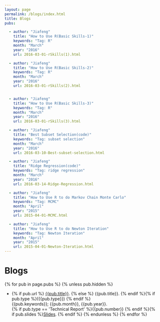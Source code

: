 ```yaml
---
layout: page
permalink: /blogs/index.html
title: Blogs
pubs:

  - author: "Jiafeng"
    title: "How to Use R(Basic Skills-1)"
    keywords: "Tag: R"
    month: "March"
    year: "2016"
    url: 2016-03-01-rSkills(1).html

  - author: "Jiafeng"
    title: "How to Use R(Basic Skills-2)"
    keywords: "Tag: R"
    month: "March"
    year: "2016"
    url: 2016-03-01-rSkills(2).html


  - author: "Jiafeng"
    title: "How to Use R(Basic Skills-3)"
    keywords: "Tag: R"
    month: "March"
    year: "2016"
    url: 2016-03-01-rSkills(3).html

  - author: "Jiafeng"
    title: "Best Subset Selection(code)"
    keywords: "Tag: subset selection"
    month: "March"
    year: "2016"
    url: 2016-03-10-Best-subset-selection.html

  - author: "Jiafeng"
    title: "Ridge Regression(code)"
    keywords: "Tag: ridge regression"
    month: "March"
    year: "2016"
    url: 2016-03-14-Ridge-Regression.html

  - author: "Jiafeng"
    title: "How to Use R to do Markov Chain Monte Carlo"
    keywords: "Tag: MCMC"
    month: "April"
    year: "2015"
    url: 2015-04-01-MCMC.html

  - author: "Jiafeng"
    title: "How to Use R to do Newton Iteration"
    keywords: "Tag: Newton Iteration"
    month: "April"
    year: "2015"
    url: 2015-04-01-Newton-Iteration.html
---
```


# Blogs

{% for pub in page.pubs %}
{% unless pub.hidden %}
  - {% if pub.url %} [{{pub.title}}]({{pub.url}}).
    {% else %} {{pub.title}}.
    {% endif %}{% if pub.type %}({{pub.type}})
    {% endif %}<br>
    {{pub.keywords}}; {{pub.month}}, {{pub.year}}.<br>
    {% if pub.type == 'Technical Report' %}{{pub.number}} 
    {% endif %}{% if pub.slides %}[Slides]({{pub.slides}}).
    {% endif %}
{% endunless %}
{% endfor %}

